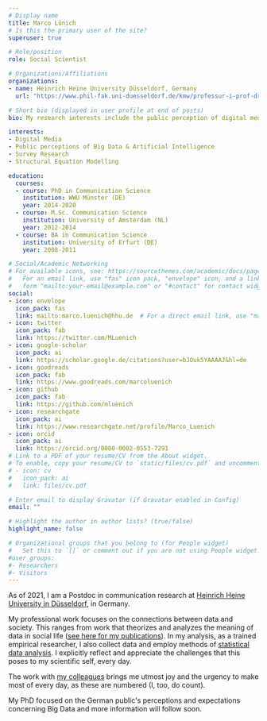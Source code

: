 ```yaml
---
# Display name
title: Marco Lünich
# Is this the primary user of the site?
superuser: true

# Role/position
role: Social Scientist

# Organizations/Affiliations
organizations:
- name: Heinrich Heine University Düsseldorf, Germany
  url: "https://www.phil-fak.uni-duesseldorf.de/kmw/professur-i-prof-dr-frank-marcinkowski/team/marco-luenich/"

# Short bio (displayed in user profile at end of posts)
bio: My research interests include the public perception of digital media, big data, and artificial intelligence.

interests:
- Digital Media
- Public perceptions of Big Data & Artificial Intelligence
- Survey Research
- Structural Equation Modelling

education:
  courses:
  - course: PhD in Communication Science
    institution: WWU Münster (DE)
    year: 2014-2020
  - course: M.Sc. Communication Science
    institution: University of Amsterdam (NL)
    year: 2012-2014
  - course: BA in Communication Science
    institution: University of Erfurt (DE)
    year: 2008-2011

# Social/Academic Networking
# For available icons, see: https://sourcethemes.com/academic/docs/page-builder/#icons
#   For an email link, use "fas" icon pack, "envelope" icon, and a link in the
#   form "mailto:your-email@example.com" or "#contact" for contact widget.
social:
- icon: envelope
  icon_pack: fas
  link: mailto:marco.luenich@hhu.de  # For a direct email link, use "mailto:test@example.org".
- icon: twitter
  icon_pack: fab
  link: https://twitter.com/MLuenich
- icon: google-scholar
  icon_pack: ai
  link: https://scholar.google.de/citations?user=bJOuk5YAAAAJ&hl=de
- icon: goodreads
  icon_pack: fab
  link: https://www.goodreads.com/marcoluenich 
- icon: github
  icon_pack: fab
  link: https://github.com/mluenich
- icon: researchgate
  icon_pack: ai
  link: https://www.researchgate.net/profile/Marco_Luenich
- icon: orcid
  icon_pack: ai
  link: https://orcid.org/0000-0002-0553-7291
# Link to a PDF of your resume/CV from the About widget.
# To enable, copy your resume/CV to `static/files/cv.pdf` and uncomment the lines below.
# - icon: cv
#   icon_pack: ai
#   link: files/cv.pdf

# Enter email to display Gravatar (if Gravatar enabled in Config)
email: ""

# Highlight the author in author lists? (true/false)
highlight_name: false

# Organizational groups that you belong to (for People widget)
#   Set this to `[]` or comment out if you are not using People widget.
#user_groups:
#- Researchers
#- Visitors
---
```


As of 2021, I am a Postdoc in communication research at [Heinrich Heine University in Düsseldorf](https:://www.hhu.de), in Germany.

My professional work focuses on the connections between data and society. 
This ranges from work that theorizes and analyzes the meaning of data in social life ([see here for my publications](https://marcoluenich.com/#publications)). In my analysis, as a trained empirical researcher, I also collect data and employ methods of [statistical data analysis](https://bookdown.org/luenich/Latente_Variablen/).
I explicitly reflect and appreciate the challenges that this poses to my scientific self, every day.

The work with [my colleagues](https://www.phil-fak.uni-duesseldorf.de/kmw/professur-i-prof-dr-frank-marcinkowski/) brings me utmost joy and the urgency to make most of every day, as these are numbered (I, too, do count).

My PhD focused on the German public's perceptions and expectations concerning Big Data and more information will follow soon.
